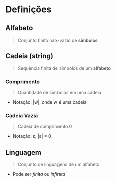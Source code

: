 # Definições

## Alfabeto

> Conjunto finito não-vazio de **símbolos**

## Cadeia (string)

> Sequência finita de símbolos de um **alfabeto**

### Comprimento

> Quantidade de símbolos em uma cadeia

- Notação: |w|, onde w é uma cadeia

### Cadeia Vazia

> Cadeia de comprimento 0

- Notação: ε, |ε| = 0


## Linguagem

>  Conjunto de linguagens de um alfabeto

- Pode ser *finita* ou *infinita*